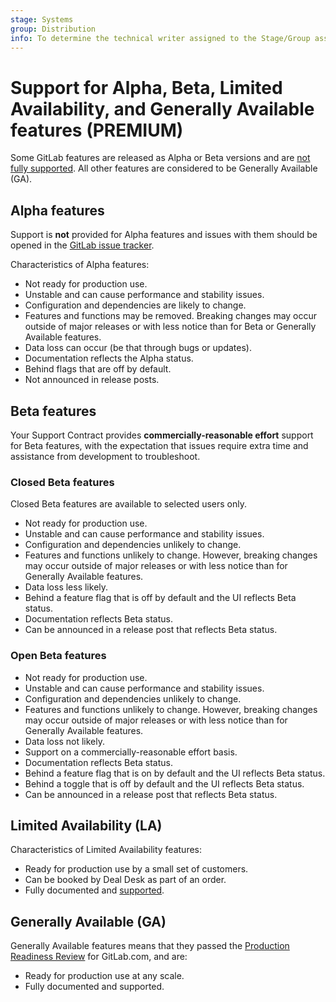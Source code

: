 ```yaml
---
stage: Systems
group: Distribution
info: To determine the technical writer assigned to the Stage/Group associated with this page, see https://about.gitlab.com/handbook/product/ux/technical-writing/#assignments
---
```


# Support for Alpha, Beta, Limited Availability, and Generally Available features **(PREMIUM)**

Some GitLab features are released as Alpha or Beta versions and are
[not fully supported](https://about.gitlab.com/support/statement-of-support/#alpha-beta-features).
All other features are considered to be Generally Available (GA).

## Alpha features

Support is **not** provided for Alpha features and issues with them should be opened in the [GitLab issue tracker](https://gitlab.com/gitlab-org/gitlab/issues).

Characteristics of Alpha features:

- Not ready for production use.
- Unstable and can cause performance and stability issues.
- Configuration and dependencies are likely to change.
- Features and functions may be removed. Breaking changes may occur outside of major releases or with less notice than for Beta or Generally Available features.
- Data loss can occur (be that through bugs or updates).
- Documentation reflects the Alpha status.
- Behind flags that are off by default.
- Not announced in release posts.

## Beta features

Your Support Contract provides **commercially-reasonable effort** support for Beta features, with the expectation that issues require extra time and assistance from development to troubleshoot.

### Closed Beta features

Closed Beta features are available to selected users only.

- Not ready for production use.
- Unstable and can cause performance and stability issues.
- Configuration and dependencies unlikely to change.
- Features and functions unlikely to change. However, breaking changes may occur outside of major releases or with less notice than for Generally Available features.
- Data loss less likely.
- Behind a feature flag that is off by default and the UI reflects Beta status.
- Documentation reflects Beta status.
- Can be announced in a release post that reflects Beta status.

### Open Beta features

- Not ready for production use.
- Unstable and can cause performance and stability issues.
- Configuration and dependencies unlikely to change.
- Features and functions unlikely to change. However, breaking changes may occur outside of major releases or with less notice than for Generally Available features.
- Data loss not likely.
- Support on a commercially-reasonable effort basis.
- Documentation reflects Beta status.
- Behind a feature flag that is on by default and the UI reflects Beta status.
- Behind a toggle that is off by default and the UI reflects Beta status.
- Can be announced in a release post that reflects Beta status.

## Limited Availability (LA)

Characteristics of Limited Availability features:

- Ready for production use by a small set of customers.
- Can be booked by Deal Desk as part of an order.
- Fully documented and [supported](https://about.gitlab.com/support/statement-of-support/#starter-premium-and-ultimate-users).

## Generally Available (GA)

Generally Available features means that they passed the [Production Readiness Review](https://gitlab.com/gitlab-com/gl-infra/readiness/-/blob/master/.gitlab/issue_templates/production_readiness.md) for GitLab.com, and are:

- Ready for production use at any scale.
- Fully documented and supported.
